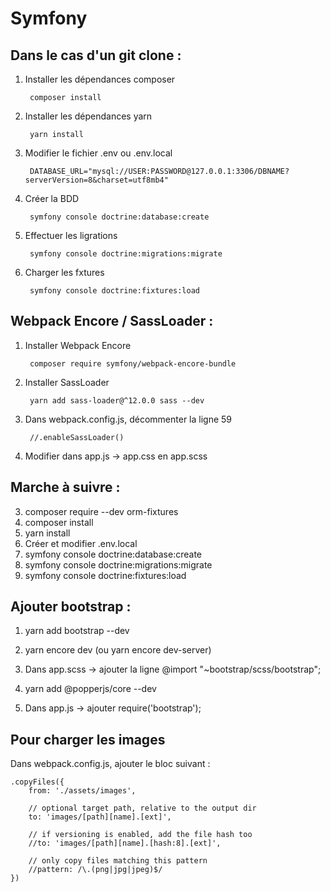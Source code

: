 # Symfony

## Dans le cas d'un git clone :
1. Installer les dépendances composer

        composer install

2. Installer les dépendances yarn

        yarn install

3. Modifier le fichier .env ou .env.local

        DATABASE_URL="mysql://USER:PASSWORD@127.0.0.1:3306/DBNAME?serverVersion=8&charset=utf8mb4"

4. Créer la BDD

        symfony console doctrine:database:create

5. Effectuer les ligrations

        symfony console doctrine:migrations:migrate

6. Charger les fxtures

        symfony console doctrine:fixtures:load

## Webpack Encore / SassLoader :
1. Installer Webpack Encore

        composer require symfony/webpack-encore-bundle

2. Installer SassLoader

        yarn add sass-loader@^12.0.0 sass --dev
3. Dans webpack.config.js, décommenter la ligne 59

        //.enableSassLoader()
5. Modifier dans app.js -> app.css en app.scss

## Marche à suivre :


3. composer require --dev orm-fixtures
4. composer install
5. yarn install
6. Créer et modifier .env.local
7. symfony console doctrine:database:create
8. symfony console doctrine:migrations:migrate
9. symfony console doctrine:fixtures:load


## Ajouter bootstrap :
1. yarn add bootstrap --dev


4. yarn encore dev (ou yarn encore dev-server)

6. Dans app.scss -> ajouter la ligne @import "~bootstrap/scss/bootstrap";
7. yarn add @popperjs/core --dev
8. Dans app.js -> ajouter require('bootstrap');


## Pour charger les images
Dans webpack.config.js, ajouter le bloc suivant :

    .copyFiles({
        from: './assets/images',

        // optional target path, relative to the output dir
        to: 'images/[path][name].[ext]',

        // if versioning is enabled, add the file hash too
        //to: 'images/[path][name].[hash:8].[ext]',

        // only copy files matching this pattern
        //pattern: /\.(png|jpg|jpeg)$/
    })